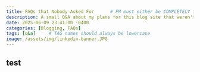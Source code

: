 ```yaml
---
title: FAQs that Nobody Asked For      # FM must either be COMPLETELY filled out or EMPTY between the lines for site to not break
description: A small Q&A about my plans for this blog site that weren't covered in the About page.
date: 2025-06-09 23:41:00 -0400
categories: [Blogging, FAQs]
tags: [q&a]     # TAG names should always be lowercase
image: /assets/img/linkedin-banner.JPG
---
```


## test